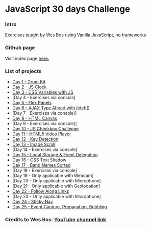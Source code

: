 # JavaScript 30 days Challenge

### Intro

Exercises taught by Wes Bos using Vanilla JavaScript, no frameworks

### Github page

Visit index page [here.](https://b3n10.github.io/javascript30/)


### List of projects

  - [Day 1 - Drum Kit](https://b3n10.github.io/javascript30/day1/)
  - [Day 2 - JS Clock](https://b3n10.github.io/javascript30/day2/)
  - [Day 3 - CSS Variables with JS](https://b3n10.github.io/javascript30/day3/)
  - [Day 4 - Exercises via console]
  - [Day 5 - Flex Panels](https://b3n10.github.io/javascript30/day5/)
  - [Day 6 - AJAX Type Ahead with fetch()](https://b3n10.github.io/javascript30/day6/)
  - [Day 7 - Exercises via console)]
  - [Day 8 - HTML Canvas](https://b3n10.github.io/javascript30/day8/)
  - [Day 9 - Exercises via console)]
  - [Day 10 - JS Checkbox Challenge](https://b3n10.github.io/javascript30/day10/)
  - [Day 11 - HTML5 Video Player](https://b3n10.github.io/javascript30/day11/)
  - [Day 12 - Key Detection](https://b3n10.github.io/javascript30/day12/)
  - [Day 13 - Image Scroll](https://b3n10.github.io/javascript30/day13/)
  - [Day 14 - Exercises via console]
  - [Day 15 - Local Storage & Event Delegation](https://b3n10.github.io/javascript30/day15/)
  - [Day 16 - CSS Text Shadow](https://b3n10.github.io/javascript30/day16/)
  - [Day 17 - Band Names Sorted](https://b3n10.github.io/javascript30/day17/)
  - [Day 18 - Exercises via console]
  - [Day 19 - Only applicable with Webcam]
  - [Day 20 - Only applicable with Microphone]
  - [Day 21 - Only applicable with Geolocation]
  - [Day 22 - Follow Along Links](https://b3n10.github.io/javascript30/day22/)
  - [Day 23 - Only applicable with Microphone]
  - [Day 24 - Sticky Nav](https://b3n10.github.io/javascript30/day24/)
  - [Day 25 - Event Capture, Propagation, Bubbling](https://b3n10.github.io/javascript30/day25/)


### Credits to Wes Bos: [YouTube channel link](https://www.youtube.com/user/wesbos)
